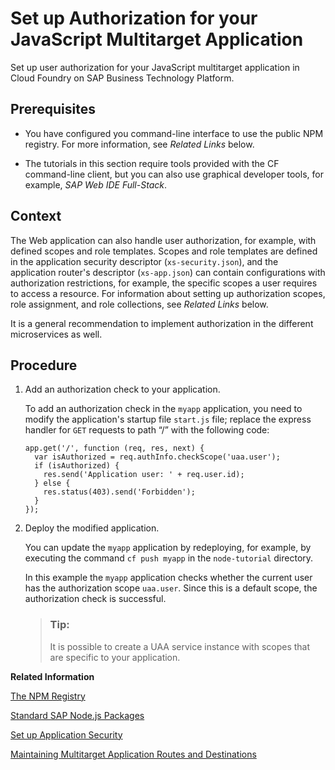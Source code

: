 <!-- loio7eedc1dc3f254cca8236924a728c8894 -->

# Set up Authorization for your JavaScript Multitarget Application

Set up user authorization for your JavaScript multitarget application in Cloud Foundry on SAP Business Technology Platform.



<a name="loio7eedc1dc3f254cca8236924a728c8894__prereq_ogg_tlf_21b"/>

## Prerequisites

-   You have configured you command-line interface to use the public NPM registry. For more information, see *Related Links* below.

-   The tutorials in this section require tools provided with the CF command-line client, but you can also use graphical developer tools, for example, *SAP Web IDE Full-Stack*.




## Context

The Web application can also handle user authorization, for example, with defined scopes and role templates. Scopes and role templates are defined in the application security descriptor \(`xs-security.json`\), and the application router's descriptor \(`xs-app.json`\) can contain configurations with authorization restrictions, for example, the specific scopes a user requires to access a resource. For information about setting up authorization scopes, role assignment, and role collections, see *Related Links* below.

It is a general recommendation to implement authorization in the different microservices as well.



<a name="loio7eedc1dc3f254cca8236924a728c8894__steps_myj_j4j_qv"/>

## Procedure

1.  Add an authorization check to your application.

    To add an authorization check in the `myapp` application, you need to modify the application's startup file `start.js` file; replace the express handler for `GET` requests to path “/” with the following code:

    ```
    app.get('/', function (req, res, next) {
      var isAuthorized = req.authInfo.checkScope('uaa.user');
      if (isAuthorized) {
        res.send('Application user: ' + req.user.id);
      } else {
        res.status(403).send('Forbidden');
      }
    });
    ```

2.  Deploy the modified application.

    You can update the `myapp` application by redeploying, for example, by executing the command `cf push myapp` in the `node-tutorial` directory.

    In this example the `myapp` application checks whether the current user has the authorization scope `uaa.user`. Since this is a default scope, the authorization check is successful.

    > ### Tip:  
    > It is possible to create a UAA service instance with scopes that are specific to your application.


**Related Information**  


[The NPM Registry](the-npm-registry-726e5d4.md "The public NPM registry includes SAP Node.js modules for use by application developers.")

[Standard SAP Node.js Packages](standard-sap-node-js-packages-5451327.md "A collection of Node.js packages developed by SAP is provided to help you develop Node.js applications for Cloud Foundry and SAP HANA Cloud.")

[Set up Application Security](../100-HANA-Cloud-DB-Dev-Security/set-up-application-security-b823639.md "Help ensure a multitarget application is protected from Web-based attacks.")

[Maintaining Multitarget Application Routes and Destinations](../90-HANA-Cloud-DB-Dev-MTA-Routes/maintaining-multitarget-application-routes-and-destinations-0117b71.md "Define application routes and destinations.")

